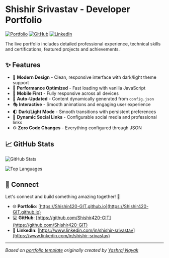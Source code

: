 # Shishir Srivastav - Developer Portfolio

<div align="left">
  
[![Portfolio](https://img.shields.io/badge/🌐_Visit_Portfolio-Live-brightgreen?style=for-the-badge)](https://Shishir420-GIT.github.io)
[![GitHub](https://img.shields.io/badge/GitHub-Profile-181717?style=for-the-badge&logo=github)](https://github.com/Shishir420-GIT)
[![LinkedIn](https://img.shields.io/badge/LinkedIn-Connect-0A66C2?style=for-the-badge&logo=linkedin)](https://www.linkedin.com/in/shishir-srivastav)

</div>

The live portfolio includes detailed professional experience, technical skills and certifications, featured projects and achievements.

## ✨ Features

- 🎨 **Modern Design** - Clean, responsive interface with dark/light theme support
- 🚀 **Performance Optimized** - Fast loading with vanilla JavaScript
- 📱 **Mobile First** - Fully responsive across all devices
- 🔄 **Auto-Updated** - Content dynamically generated from `config.json`
- 🎭 **Interactive** - Smooth animations and engaging user experience
- 🌓 **Dark/Light Mode** - Smooth transitions with persistent preferences
- 🔗 **Dynamic Social Links** - Configurable social media and professional links
- ⚙️ **Zero Code Changes** - Everything configured through JSON

## 📈 GitHub Stats

<div align="left">

![GitHub Stats](https://github-readme-stats.vercel.app/api?username=Shishir420-GIT&theme=dark&hide_border=true&include_all_commits=true&count_private=true)

![Top Languages](https://github-readme-stats.vercel.app/api/top-langs/?username=Shishir420-GIT&theme=dark&hide_border=true&include_all_commits=true&count_private=true&layout=compact)

</div>

## 🤝 Connect

Let's connect and build something amazing together! 🚀

- 🌐 **Portfolio**: [https://Shishir420-GIT.github.io](https://Shishir420-GIT.github.io)
- 💻 **GitHub**: [https://github.com/Shishir420-GIT](https://github.com/Shishir420-GIT)
- 🔗 **LinkedIn**: [https://www.linkedin.com/in/shishir-srivastav](https://www.linkedin.com/in/shishir-srivastav)

---

*Based on [portfolio template](https://github.com/yashrajnayak/developer-portfolio) originally created by [Yashraj Nayak](https://github.com/yashrajnayak)*